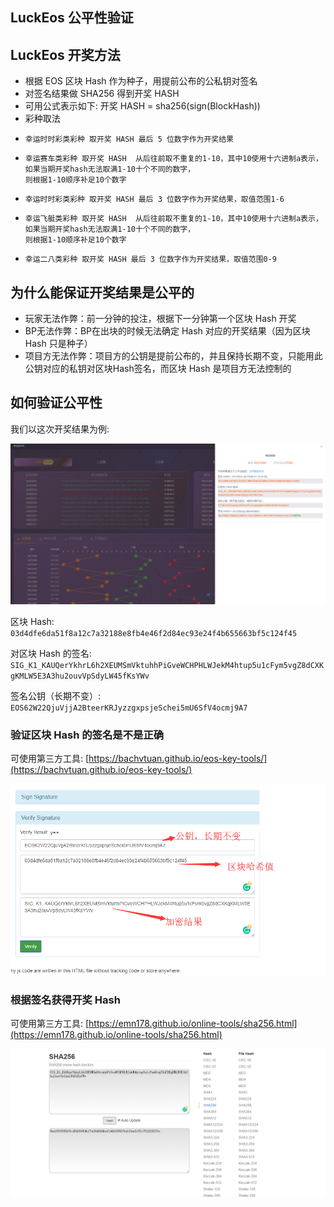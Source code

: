 LuckEos 公平性验证
---

## LuckEos 开奖方法

* 根据 EOS 区块 Hash 作为种子，用提前公布的公私钥对签名
* 对签名结果做 SHA256 得到开奖 HASH
* 可用公式表示如下: 开奖 HASH = sha256(sign(BlockHash))
* 彩种取法
*     幸运时时彩类彩种 取开奖 HASH 最后 5 位数字作为开奖结果
*     幸运赛车类彩种 取开奖 HASH  从后往前取不重复的1-10，其中10使用十六进制a表示，如果当期开奖hash无法取满1-10十个不同的数字，
      则根据1-10顺序补足10个数字
*     幸运时时彩类彩种 取开奖 HASH 最后 3 位数字作为开奖结果，取值范围1-6
*     幸运飞艇类彩种 取开奖 HASH  从后往前取不重复的1-10，其中10使用十六进制a表示，如果当期开奖hash无法取满1-10十个不同的数字，
      则根据1-10顺序补足10个数字
*     幸运二八类彩种 取开奖 HASH 最后 3 位数字作为开奖结果，取值范围0-9

## 为什么能保证开奖结果是公平的

* 玩家无法作弊：前一分钟的投注，根据下一分钟第一个区块 Hash 开奖
* BP无法作弊：BP在出块的时候无法确定 Hash 对应的开奖结果（因为区块 Hash 只是种子）
* 项目方无法作弊：项目方的公钥是提前公布的，并且保持长期不变，只能用此公钥对应的私钥对区块Hash签名，而区块 Hash 是项目方无法控制的

## 如何验证公平性

我们以这次开奖结果为例:

![开奖结果](result.png)

区块 Hash: 
`03d4dfe6da51f8a12c7a32188e8fb4e46f2d84ec93e24f4b655663bf5c124f45`

对区块 Hash 的签名:
`SIG_K1_KAUQerYkhrL6h2XEUMSmVktuhhPiGveWCHPHLWJekM4htup5u1cFym5vgZ8dCXKgKMLW5E3A3hu2ouvVpSdyLW45fKsYWv`

签名公钥（长期不变）:
`EOS62W22QjuVjjA2BteerKRJyzzgxpsjeSchei5mU6SfV4ocmj9A7`

### 验证区块 Hash 的签名是不是正确

可使用第三方工具: [https://bachvtuan.github.io/eos-key-tools/](https://bachvtuan.github.io/eos-key-tools/)

![验证签名](verify-sign.png)

### 根据签名获得开奖 Hash

可使用第三方工具: [https://emn178.github.io/online-tools/sha256.html](https://emn178.github.io/online-tools/sha256.html)

![验证sha256](verify-sha256.png)
